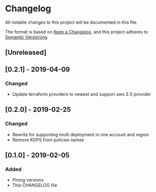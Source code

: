 # Changelog
All notable changes to this project will be documented in this file.

The format is based on [Keep a Changelog](https://keepachangelog.com/en/1.0.0/),
and this project adheres to [Semantic Versioning](https://semver.org/spec/v2.0.0.html).

## [Unreleased]

## [0.2.1] - 2019-04-09
### Changed 
- Update terraform providers to newest and support aws 2.X provider

## [0.2.0] - 2019-02-25
### Changed

- Rewrite for supporting multi deployment in one account and region
- Remove KOPS from policies names

## [0.1.0] - 2019-02-05
### Added
- Pining versions
- This CHANGELOG file


